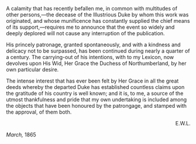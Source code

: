 A calamity that has recently befallen me, in common with multitudes of other persons,—the decease of the Illustrious Duke by whom this work was originated, and whose munificence has constantly supplied the chief means of its support,—requires me to announce that the event so widely and deeply deplored will not cause any interruption of the publication.


His princely patronage, granted spontaneously, and with a kindness and delicacy not to be surpassed, has been continued during nearly a quarter of a century. The carrying-out of his intentions, with to my Lexicon, now devolves upon His Wid, Her Grace the Duchess of Northumberland, by her own particular desire.


The intense interest that has ever been felt by Her Grace in all the great deeds whereby the departed Duke has established countless claims upon the gratitude of his country is well known; and it is, to me, a source of the utmost thankfulness and pride that my own undertaking is included among the objects that have been honoured by the patrongage, and stamped with the approval, of them both.


<div align="right">E.W.L.</div>


*March,* 1865
